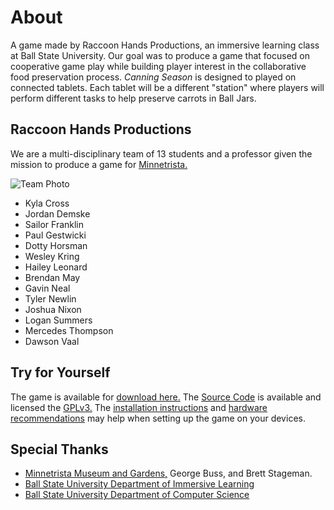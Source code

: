 # About


A game made by Raccoon Hands Productions, an immersive learning class at Ball State University. Our goal was to produce a game that focused on cooperative game play while building player interest in the collaborative food preservation process. *Canning Season* is designed to played on connected tablets. Each tablet will be a different "station" where players will perform different tasks to help preserve carrots in Ball Jars.


## Raccoon Hands Productions


We are a multi-disciplinary team of 13 students and a professor given the mission to produce a game for [Minnetrista.](https://www.minnetrista.net/)


![Team Photo](./team-photo.jpg)


- Kyla Cross
- Jordan Demske
- Sailor Franklin
- Paul Gestwicki
- Dotty Horsman
- Wesley Kring
- Hailey Leonard
- Brendan May
- Gavin Neal
- Tyler Newlin
- Joshua Nixon
- Logan Summers
- Mercedes Thompson
- Dawson Vaal


## Try for Yourself

The game is available for [download here.](https://github.com/RaccoonHandsProductions/CanningSeason/releases/tag/v0.1-alpha) The [Source Code](https://github.com/RaccoonHandsProductions/CanningSeason) is available and licensed the [GPLv3.](https://www.gnu.org/licenses/gpl-3.0.en.html) The [installation instructions](https://drive.google.com/file/d/1KX9QUXjAznluACAqurpzLXD42ymEnNPL/view?usp=sharing) and [hardware recommendations](https://drive.google.com/file/d/1jPt7pjjHLwUr-95dkat_iHqiexOXpFjD/view?usp=sharing) may help when setting up the game on your devices.


## Special Thanks


- [Minnetrista Museum and Gardens,](https://www.minnetrista.net/) George Buss, and Brett Stageman.
- [Ball State University Department of Immersive Learning](https://www.bsu.edu/about/administrativeoffices/immersive-learning)
- [Ball State University Department of Computer Science](https://www.bsu.edu/academics/collegesanddepartments/computer-science)
